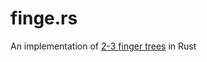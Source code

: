 finge.rs
========

An implementation of [2-3 finger trees](http://www.staff.city.ac.uk/~ross/papers/FingerTree.html) in Rust
